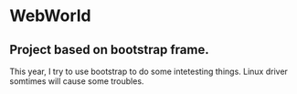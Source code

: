 # WebWorld
## Project based on bootstrap frame.
   This  year, I try to use bootstrap  to do some intetesting things. 
   Linux  driver somtimes will cause some troubles.
